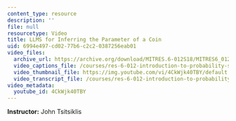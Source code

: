 ```yaml
---
content_type: resource
description: ''
file: null
resourcetype: Video
title: LLMS for Inferring the Parameter of a Coin
uid: 6994e497-cd02-77b6-c2c2-0387256eab01
video_files:
  archive_url: https://archive.org/download/MITRES.6-012S18/MITRES6_012S18_L17-06_300k.mp4
  video_captions_file: /courses/res-6-012-introduction-to-probability-spring-2018/82cb044008df5d499119f3d4f0ec6252_4CkWjk40TBY.vtt
  video_thumbnail_file: https://img.youtube.com/vi/4CkWjk40TBY/default.jpg
  video_transcript_file: /courses/res-6-012-introduction-to-probability-spring-2018/3fd1524a36886732fc1d42324e573dc4_4CkWjk40TBY.pdf
video_metadata:
  youtube_id: 4CkWjk40TBY
---
```


**Instructor:** John Tsitsiklis